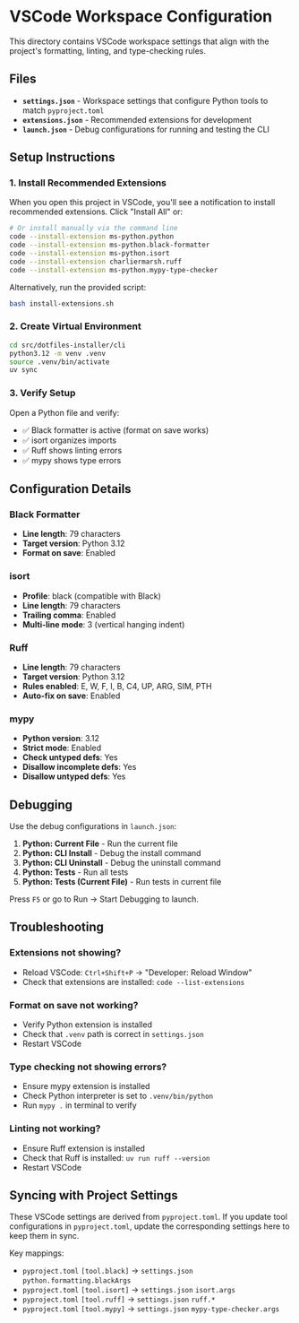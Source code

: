 # VSCode Workspace Configuration

This directory contains VSCode workspace settings that align with the project's formatting, linting, and type-checking rules.

## Files

- **`settings.json`** - Workspace settings that configure Python tools to match `pyproject.toml`
- **`extensions.json`** - Recommended extensions for development
- **`launch.json`** - Debug configurations for running and testing the CLI

## Setup Instructions

### 1. Install Recommended Extensions

When you open this project in VSCode, you'll see a notification to install recommended extensions. Click "Install All" or:

```bash
# Or install manually via the command line
code --install-extension ms-python.python
code --install-extension ms-python.black-formatter
code --install-extension ms-python.isort
code --install-extension charliermarsh.ruff
code --install-extension ms-python.mypy-type-checker
```

Alternatively, run the provided script:
```bash
bash install-extensions.sh
```

### 2. Create Virtual Environment

```bash
cd src/dotfiles-installer/cli
python3.12 -m venv .venv
source .venv/bin/activate
uv sync
```

### 3. Verify Setup

Open a Python file and verify:
- ✅ Black formatter is active (format on save works)
- ✅ isort organizes imports
- ✅ Ruff shows linting errors
- ✅ mypy shows type errors

## Configuration Details

### Black Formatter
- **Line length**: 79 characters
- **Target version**: Python 3.12
- **Format on save**: Enabled

### isort
- **Profile**: black (compatible with Black)
- **Line length**: 79 characters
- **Trailing comma**: Enabled
- **Multi-line mode**: 3 (vertical hanging indent)

### Ruff
- **Line length**: 79 characters
- **Target version**: Python 3.12
- **Rules enabled**: E, W, F, I, B, C4, UP, ARG, SIM, PTH
- **Auto-fix on save**: Enabled

### mypy
- **Python version**: 3.12
- **Strict mode**: Enabled
- **Check untyped defs**: Yes
- **Disallow incomplete defs**: Yes
- **Disallow untyped defs**: Yes

## Debugging

Use the debug configurations in `launch.json`:

1. **Python: Current File** - Run the current file
2. **Python: CLI Install** - Debug the install command
3. **Python: CLI Uninstall** - Debug the uninstall command
4. **Python: Tests** - Run all tests
5. **Python: Tests (Current File)** - Run tests in current file

Press `F5` or go to Run → Start Debugging to launch.

## Troubleshooting

### Extensions not showing?
- Reload VSCode: `Ctrl+Shift+P` → "Developer: Reload Window"
- Check that extensions are installed: `code --list-extensions`

### Format on save not working?
- Verify Python extension is installed
- Check that `.venv` path is correct in `settings.json`
- Restart VSCode

### Type checking not showing errors?
- Ensure mypy extension is installed
- Check Python interpreter is set to `.venv/bin/python`
- Run `mypy .` in terminal to verify

### Linting not working?
- Ensure Ruff extension is installed
- Check that Ruff is installed: `uv run ruff --version`
- Restart VSCode

## Syncing with Project Settings

These VSCode settings are derived from `pyproject.toml`. If you update tool configurations in `pyproject.toml`, update the corresponding settings here to keep them in sync.

Key mappings:
- `pyproject.toml` `[tool.black]` → `settings.json` `python.formatting.blackArgs`
- `pyproject.toml` `[tool.isort]` → `settings.json` `isort.args`
- `pyproject.toml` `[tool.ruff]` → `settings.json` `ruff.*`
- `pyproject.toml` `[tool.mypy]` → `settings.json` `mypy-type-checker.args`


